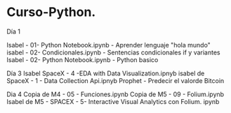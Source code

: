 # Curso-Python. 

Día 1 

Isabel - 01- Python Notebook.ipynb - Aprender lenguaje "hola mundo"
isabel - 02- Condicionales.ipynb - Sentencias condicionales if y variantes
Isabel - 02- Python Notebook.ipynb - Python basico

Día 3
Isabel SpaceX - 4 -EDA with Data Visualization.ipnyb
isabel de SpaceX - 1 - Data Collection Api.ipnyb
Prophet - Predecir el valorde Bitcoin 

Dia 4
Copia de M4 - 05 - Funciones.ipynb
Copia de M5 - 09 - Folium.ipynb
Isabel de M5 - SPACEX - 5- Interactive Visual Analytics con Folium. ipynb
